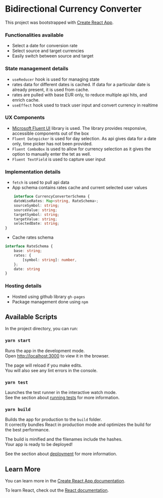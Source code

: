 # Bidirectional Currency Converter

This project was bootstrapped with [Create React App](https://github.com/facebook/create-react-app).

### Functionalities available
- Select a date for conversion rate
- Select source and target currencies
- Easily switch between source and target

### State management details
- `useReducer` hook is used for managing state
- rates data for different dates is cached. If data for a particular date is already present, it is used from cache.
- rates are pulled with base EUR only, to reduce multiple api hits, and enrich cache.
- `useEffect` hook used to track user input and convert currency in realtime

### UX Components
- [Microsoft Fluent UI](https://developer.microsoft.com/en-us/fluentui#/get-started) library is used. The library provides responsive, accessible components out of the box
- `Fluent Datepicker` is used for day selection. As api gives data for a date only, time picker has not been provided.
- `Fluent ComboBox` is used to allow for currency selection as it gives the option to manually enter the tet as well.
- `Fluent TextField` is used to capture user input

### Implementation details
- `fetch` is used to pull api data
- App schema contains rates cache and current selected user values
```typescript
    interface CurrencyConverterSchema {
    dateWiseRates: Map<string, RateSchema>;
    sourceSymbol: string;
    sourceValue: string;
    targetSymbol: string;
    targetValue: string;
    selectedDate: string;
}
```
- Cache rates schema
```typescript
interface RateSchema {
    base: string;
    rates: {
        [symbol: string]: number,
    };
    date: string
}
```

### Hosting details
- Hosted using github library `gh-pages`
- Package management done using `npm`


## Available Scripts

In the project directory, you can run:

### `yarn start`

Runs the app in the development mode.\
Open [http://localhost:3000](http://localhost:3000) to view it in the browser.

The page will reload if you make edits.\
You will also see any lint errors in the console.

### `yarn test`

Launches the test runner in the interactive watch mode.\
See the section about [running tests](https://facebook.github.io/create-react-app/docs/running-tests) for more information.

### `yarn build`

Builds the app for production to the `build` folder.\
It correctly bundles React in production mode and optimizes the build for the best performance.

The build is minified and the filenames include the hashes.\
Your app is ready to be deployed!

See the section about [deployment](https://facebook.github.io/create-react-app/docs/deployment) for more information.

## Learn More

You can learn more in the [Create React App documentation](https://facebook.github.io/create-react-app/docs/getting-started).

To learn React, check out the [React documentation](https://reactjs.org/).
